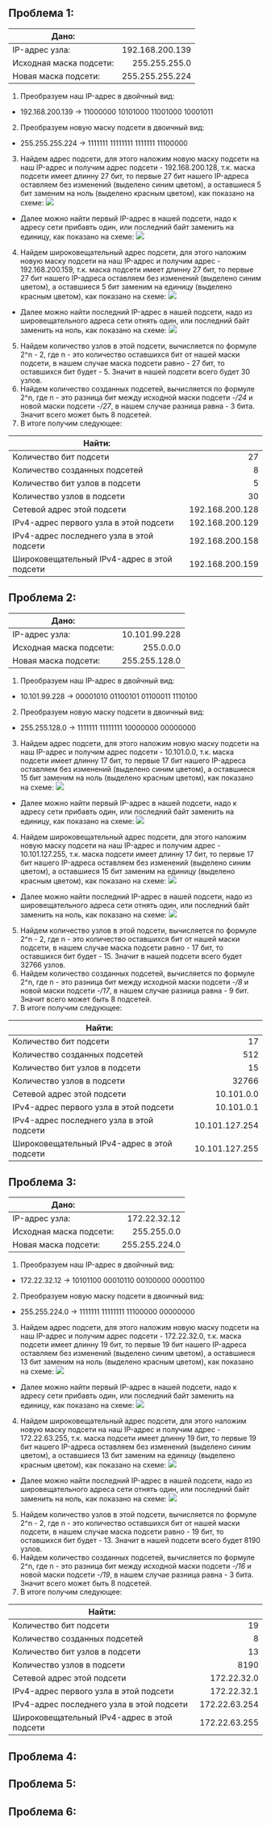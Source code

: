 ## Проблема 1:
| Дано: |  |
|---|---:|
| IP-адрес узла: | 192.168.200.139 |
| Исходная маска подсети: | 255.255.255.0 |
| Новая маска подсети: | 255.255.255.224 |

1. Преобразуем наш IP-адрес в двойчный вид:
  * 192.168.200.139 -> 11000000 10101000 11001000 10001011
2. Преобразуем новую маску подсети в двоичный вид:
  * 255.255.255.224 -> 1111111 11111111 1111111 11100000
3. Найдем адрес подсети, для этого наложим новую маску подсети на наш IP-адрес и получим адрес подсети - 192.168.200.128, т.к. маска подсети имеет длинну 27 бит, то первые 27 бит нашего IP-адреса оставляем без изменений (выделено синим цветом), а оставшиеся 5 бит заменим на ноль (выделено красным цветом), как показано на схеме:
![](https://github.com/devops-user/otus/blob/main/homeworks/homework_07/images/1_subnet.png)
  * Далее можно найти первый IP-адрес в нашей подсети, надо к адресу сети прибавть один, или последний байт заменить на единицу, как показано на схеме:
![](https://github.com/devops-user/otus/blob/main/homeworks/homework_07/images/first_ip.png) 
4. Найдем широковещательный адрес подсети, для этого наложим новую маску подсети на наш IP-адрес и получим адрес - 192.168.200.159, т.к. маска подсети имеет длинну 27 бит, то первые 27 бит нашего IP-адреса оставляем без изменений (выделено синим цветом), а оставшиеся 5 бит заменим на единицу (выделено красным цветом), как показано на схеме:
![](https://github.com/devops-user/otus/blob/main/homeworks/homework_07/images/1_broadcast.png)
  * Далее можно найти последний IP-адрес в нашей подсети, надо из шировещательного адреса сети отнять один, или последний байт заменить на ноль, как показано на схеме:
![](https://github.com/devops-user/otus/blob/main/homeworks/homework_07/images/last_ip.png)
5. Найдем количество узлов в этой подсети, вычисляется по формуле 2^n - 2, где n - это количество оставшихся бит от нашей маски подсети, в нашем случае маска подсети равно - 27 бит, то оставшихся бит будет - 5. Значит в нашей подсети всего будет 30 узлов.
6. Найдем количество созданных подсетей, вычисляется по формуле 2^n, где n - это разница бит между исходной маски подсети -*/24* и новой маски подсети -*/27*, в нашем случае разница равна - 3 бита. Значит всего может быть 8 подсетей.
7. В итоге получим следующее:

| Найти: |  |
|---|---:|
| Количество бит подсети | 27 |
| Количество созданных подсетей | 8 |
| Количество бит узлов в подсети | 5 |
| Количество узлов в подсети | 30 |
| Сетевой адрес этой подсети | 192.168.200.128 |
| IPv4-адрес первого узла в этой подсети | 192.168.200.129 |
| IPv4-адрес последнего узла в этой подсети | 192.168.200.158 |
| Широковещательный IPv4-адрес в этой подсети | 192.168.200.159 |

## Проблема 2:
| Дано: |  |
|---|---:|
| IP-адрес узла: | 10.101.99.228 |
| Исходная маска подсети: | 255.0.0.0 |
| Новая маска подсети: | 255.255.128.0 |

1. Преобразуем наш IP-адрес в двойчный вид:
  * 10.101.99.228 -> 00001010 01100101 01100011 1110100
2. Преобразуем новую маску подсети в двоичный вид:
  * 255.255.128.0 -> 1111111 11111111 10000000 00000000
3. Найдем адрес подсети, для этого наложим новую маску подсети на наш IP-адрес и получим адрес подсети - 10.101.0.0, т.к. маска подсети имеет длинну 17 бит, то первые 17 бит нашего IP-адреса оставляем без изменений (выделено синим цветом), а оставшиеся 15 бит заменим на ноль (выделено красным цветом), как показано на схеме:
![](https://github.com/devops-user/otus/blob/main/homeworks/homework_07/images/2_subnet.png)
  * Далее можно найти первый IP-адрес в нашей подсети, надо к адресу сети прибавть один, или последний байт заменить на единицу, как показано на схеме:
![](https://github.com/devops-user/otus/blob/main/homeworks/homework_07/images/2_first_ip.png) 
4. Найдем широковещательный адрес подсети, для этого наложим новую маску подсети на наш IP-адрес и получим адрес - 10.101.127.255, т.к. маска подсети имеет длинну 17 бит, то первые 17 бит нашего IP-адреса оставляем без изменений (выделено синим цветом), а оставшиеся 15 бит заменим на единицу (выделено красным цветом), как показано на схеме:
![](https://github.com/devops-user/otus/blob/main/homeworks/homework_07/images/2_broadcast.png)
  * Далее можно найти последний IP-адрес в нашей подсети, надо из шировещательного адреса сети отнять один, или последний байт заменить на ноль, как показано на схеме:
![](https://github.com/devops-user/otus/blob/main/homeworks/homework_07/images/2_last_ip.png)
5. Найдем количество узлов в этой подсети, вычисляется по формуле 2^n - 2, где n - это количество оставшихся бит от нашей маски подсети, в нашем случае маска подсети равно - 17 бит, то оставшихся бит будет - 15. Значит в нашей подсети всего будет 32766 узлов.
6. Найдем количество созданных подсетей, вычисляется по формуле 2^n, где n - это разница бит между исходной маски подсети -*/8* и новой маски подсети -*/17*, в нашем случае разница равна - 9 бит. Значит всего может быть 8 подсетей.
7. В итоге получим следующее:

| Найти: |  |
|---|---:|
| Количество бит подсети | 17 |
| Количество созданных подсетей | 512 |
| Количество бит узлов в подсети | 15 |
| Количество узлов в подсети | 32766 |
| Сетевой адрес этой подсети | 10.101.0.0 |
| IPv4-адрес первого узла в этой подсети | 10.101.0.1 |
| IPv4-адрес последнего узла в этой подсети | 10.101.127.254 |
| Широковещательный IPv4-адрес в этой подсети | 10.101.127.255 |

## Проблема 3:
| Дано: |  |
|---|---:|
| IP-адрес узла: | 172.22.32.12 |
| Исходная маска подсети: | 255.255.0.0 |
| Новая маска подсети: | 255.255.224.0 |

1. Преобразуем наш IP-адрес в двойчный вид:
  * 172.22.32.12 -> 10101100 00010110 00100000 00001100
2. Преобразуем новую маску подсети в двоичный вид:
  * 255.255.224.0 -> 1111111 11111111 11100000 00000000
3. Найдем адрес подсети, для этого наложим новую маску подсети на наш IP-адрес и получим адрес подсети - 172.22.32.0, т.к. маска подсети имеет длинну 19 бит, то первые 19 бит нашего IP-адреса оставляем без изменений (выделено синим цветом), а оставшиеся 13 бит заменим на ноль (выделено красным цветом), как показано на схеме:
![](https://github.com/devops-user/otus/blob/main/homeworks/homework_07/images/3_subnet.png)
  * Далее можно найти первый IP-адрес в нашей подсети, надо к адресу сети прибавть один, или последний байт заменить на единицу, как показано на схеме:
![](https://github.com/devops-user/otus/blob/main/homeworks/homework_07/images/3_first_ip.png) 
4. Найдем широковещательный адрес подсети, для этого наложим новую маску подсети на наш IP-адрес и получим адрес - 172.22.63.255, т.к. маска подсети имеет длинну 19 бит, то первые 19 бит нашего IP-адреса оставляем без изменений (выделено синим цветом), а оставшиеся 13 бит заменим на единицу (выделено красным цветом), как показано на схеме:
![](https://github.com/devops-user/otus/blob/main/homeworks/homework_07/images/3_broadcast.png)
  * Далее можно найти последний IP-адрес в нашей подсети, надо из шировещательного адреса сети отнять один, или последний байт заменить на ноль, как показано на схеме:
![](https://github.com/devops-user/otus/blob/main/homeworks/homework_07/images/3_last_ip.png)
5. Найдем количество узлов в этой подсети, вычисляется по формуле 2^n - 2, где n - это количество оставшихся бит от нашей маски подсети, в нашем случае маска подсети равно - 19 бит, то оставшихся бит будет - 13. Значит в нашей подсети всего будет 8190 узлов.
6. Найдем количество созданных подсетей, вычисляется по формуле 2^n, где n - это разница бит между исходной маски подсети -*/16* и новой маски подсети -*/19*, в нашем случае разница равна - 3 бита. Значит всего может быть 8 подсетей.
7. В итоге получим следующее:

| Найти: |  |
|---|---:|
| Количество бит подсети | 19 |
| Количество созданных подсетей | 8 |
| Количество бит узлов в подсети | 13 |
| Количество узлов в подсети | 8190 |
| Сетевой адрес этой подсети | 172.22.32.0 |
| IPv4-адрес первого узла в этой подсети | 172.22.32.1 |
| IPv4-адрес последнего узла в этой подсети | 172.22.63.254 |
| Широковещательный IPv4-адрес в этой подсети | 172.22.63.255 |

## Проблема 4:

## Проблема 5:

## Проблема 6:

